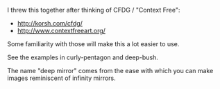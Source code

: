 I threw this together after thinking of CFDG / "Context Free":

* http://korsh.com/cfdg/
* http://www.contextfreeart.org/

Some familiarity with those will make this a lot easier to use.

See the examples in curly-pentagon and deep-bush.



The name "deep mirror" comes from the ease with which you can
make images reminiscent of infinity mirrors.

